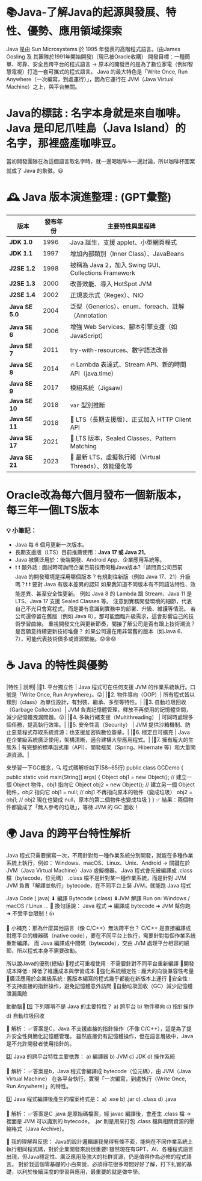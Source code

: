 # 📚Java-了解Java的起源與發展、特性、優勢、應用領域探索

Java 是由 Sun Microsystems 於 1995 年發表的高階程式語言。(由James Gosling 及 其團隊於1991年開始開發)（現已被Oracle收購）
開發目標：一種簡單、可靠、安全且跨平台的程式語言 → 原本的開發目的是為了數位家電（例如智慧電視）打造一套可攜式的程式語言。
Java 的最大特色是「Write Once, Run Anywhere（一次編寫，到處運行）」，因為它運行在 JVM（Java Virtual Machine）之上，與平台無關。


# Java的標誌 : 名字本身就是來自咖啡。Java 是印尼爪哇島（Java Island）的名字，那裡盛產咖啡豆。
當初開發團隊在為這個語言取名字時，就一邊喝咖啡☕一邊討論，所以咖啡杯圖案就成了 Java 的象徵。😃

# 🕰️ Java 版本演進整理 : (GPT彙整)
| 版本            | 發布年份| 主要特性與里程碑                                            |
|-----------------|--------|-----------------------------------------------------------|
| **JDK 1.0**     | 1996   | Java 誕生，支援 applet、小型網頁程式                        |
| **JDK 1.1**     | 1997   | 增加內部類別（Inner Class）、JavaBeans                      |
| **J2SE 1.2**    | 1998   | 被稱為 Java 2，加入 Swing GUI、Collections Framework       |
| **J2SE 1.3**    | 2000   | 改善效能、導入 HotSpot JVM                                 |
| **J2SE 1.4**    | 2002   | 正規表示式（Regex）、NIO                                    |
| **Java SE 5.0** | 2004   | 泛型（Generics）、enum、foreach、註解（Annotation           |
| **Java SE 6**   | 2006   | 增強 Web Services、腳本引擎支援（如 JavaScript）           |
| **Java SE 7**   | 2011   | try-with-resources、數字語法改善                          |
| **Java SE 8**   | 2014   | 🔥 Lambda 表達式、Stream API、新的時間 API（java.time）   |
| **Java SE 9**   | 2017   | 模組系統（Jigsaw）                                       |
| **Java SE 10**  | 2018   | `var` 型別推斷                                           |
| **Java SE 11**  | 2018   | 📌 LTS（長期支援版）、正式加入 HTTP Client API            |
| **Java SE 17**  | 2021   | 📌 LTS 版本，Sealed Classes、Pattern Matching           |
| **Java SE 21**  | 2023   | 📌 最新 LTS，虛擬執行緒（Virtual Threads）、效能優化等     |
# Oracle改為每六個月發布一個新版本，每三年一個LTS版本
### 💡 小筆記：
- Java 每 6 個月更新一次版本。
- 長期支援版（LTS）目前推薦使用：**Java 17 或 Java 21**。
- Java 被廣泛用於：後端開發、Android App、企業應用系統等。
- ❗ ❗ 題外話 : 面試時可詢問企業目前採用何種Java版本?「請問貴公司目前 Java 的開發環境是採用哪個版本？有規劃往新版（例如 Java 17、21）升級嗎？❗ ❗ 
  要對 Java 有版本差異的認知
  如果我知道不同版本有不同語法特性、效能差異、甚至安全性更新。
  例如 Java 8 的 Lambda 跟 Stream、Java 11 是 LTS、Java 17 支援 Sealed Classes 等。
  注意到實務開發環境的細節，代表自己不光只會寫程式，而是要有意識到實務中的部署、升級、維護等情況。
  若公司還停留在舊版（例如 Java 8），那可能面臨升級需求，這會影響自己的技術學習曲線。
  重視開發文化與更新節奏，間接了解公司是否有跟上技術潮流？是否願意持續更新技術堆疊？
  如果公司還在用非常舊的版本（如Java 6、7），可能代表技術債多或資源緊繃。😟😟😟

# ☕ Java 的特性與優勢
|特性	        | 說明|
|📌1. 平台獨立性     | Java 程式可在任何支援 JVM 的作業系統執行。口號是「Write Once, Run Anywhere」。😝|
|📌2. 物件導向（OOP）| 所有程式皆以類別（class）為單位設計，有封裝、繼承、多型等特性。|
|📌3. 自動垃圾回收（Garbage Collection）| JVM 負責記憶體管理，釋放不再使用的記憶體空間，減少記憶體洩漏問題。😮|
|📌4. 多執行緒支援（Multithreading）    | 可同時處理多個任務，提高執行效率。|
|📌5. 安全性高（Security）	           | JVM 提供沙箱機制、防止惡意程式存取系統資源；也支援加密與數位簽章。|
|📌6. 穩定且可擴充	                   | Java 在企業級系統廣泛使用，架構清晰，適合建構大型應用程式。|
|📌7. 擁有龐大的生態系	               | 有完整的標準函式庫（API）、開發框架（Spring、Hibernate 等）和大量開源資源。|

來學習一下GC概念，🔍 程式碼解析如下(58~65行)
public class GCDemo {
    public static void main(String[] args) {
        Object obj1 = new Object(); // 建立一個 Object 物件，obj1 指向它
        Object obj2 = new Object(); // 建立另一個 Object 物件，obj2 指向它
        obj1 = null;                // obj1 不再指向原本的物件（變成垃圾）
        obj2 = obj1;                // obj2 現在也變成 null，原本的第二個物件也變成垃圾
    }
}
✅ 結果：兩個物件都變成了「無人參考的垃圾」，等待 JVM 的 GC 回收！

# 🌍 Java 的跨平台特性解析
Java 程式只需要撰寫一次，不用針對每一種作業系統分別開發，就能在多種作業系統上執行，例如：
Windows、macOS、Linux、Unix、Android
→ 關鍵在於 JVM（Java Virtual Machine）Java 虛擬機器。
Java 程式會先被編譯成 .class 檔（bytecode，位元碼）
.class 檔不是針對某一種作業系統，而是針對 JVM
JVM 負責「解譯並執行」bytecode，在不同平台上裝 JVM，就能跑 Java 程式

Java Code (.java)
   ⬇ 編譯
Bytecode (.class)
   ⬇JVM 解譯
Run on: Windows / macOS / Linux ...
📌 換句話說：
Java 程式 ➜ 編譯成 bytecode ➜ JVM 幫你跑 ➜ 不受平台限制！👍

🧠 小補充：那為什麼其他語言（像 C/C++）無法跨平台？
C/C++ 是直接編譯成對應平台的機器碼（native code），要在不同平台上執行，需要針對每個作業系統重新編譯。
而 Java 編譯成中間碼（bytecode），交由 JVM 處理平台相容的細節，所以程式本身不需要改動。

所以說Java的優勢(總結)
📌程式可重複使用 : 不需要針對不同平台重新編譯
📌開發成本降低 : 降低了維護成本與學習成本
📌強化系統穩定性 : 龐大的向後兼容性考量
📌廣泛應用於企業級系統 : 舊版本編寫的程式幾乎都能在新版本上運行
📌安全性 : 不支持直接的指針操作，避免記憶體意外訪問
📌自動垃圾回收（GC）減少記憶體泄漏風險

動動腦🧠
1️⃣ 下列哪項不是 Java 的主要特性？
a) 跨平台
b) 物件導向
c) 指針操作
d) 自動垃圾回收

📌 解析：
✅答案是C，Java 不支援直接的指針操作（不像 C/C++），這是為了提升安全性與簡化記憶體管理。
雖然底層仍有記憶體操作，但在語言層級中，Java 是不允許開發者使用指針的。

2️⃣ Java 的跨平台特性主要依靠：
a) 編譯器
b) JVM
c) JDK
d) 操作系統

📌 解析：
✅答案是b，Java 程式會編譯成 bytecode（位元碼），由 JVM（Java Virtual Machine） 在各平台執行，實現「一次編寫，到處執行（Write Once, Run Anywhere）」的特性。

3️⃣ Java 程式編譯後產生的檔案格式是：
a) .exe
b) .jar
c) .class
d) .java

📌 解析：
✅答案是C
.java 是原始碼檔案，經 javac 編譯後，會產生 .class 檔 → 裡面是 JVM 可以識別的 bytecode。
.jar 則是用來打包 .class 檔與相關資源的壓縮格式（Java Archive）。

🧠 我的理解與反思：
Java的設計邏輯讓我覺得有條不紊，能夠在不同作業系統上執行相同程式碼，對於企業開發來說很重要!
雖然現在有GPT、AI、各種程式語言出現，但Java穩定性、廣泛應用及強大的社群資源，仍是值得作為必修的程式語言。
對於我這個零基礎的小白來說，必須得花很多時間好好了解，打下扎實的基礎，以利於後續深度的學習與應用，最重要的就是做中學。


